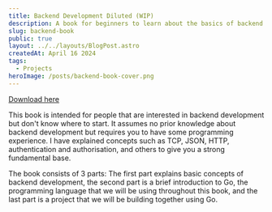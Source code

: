 ```yaml
---
title: Backend Development Diluted (WIP)
description: A book for beginners to learn about the basics of backend development
slug: backend-book
public: true
layout: ../../layouts/BlogPost.astro
createdAt: April 16 2024
tags:
  - Projects
heroImage: /posts/backend-book-cover.png
---
```


[Download here](https://github.com/schmeekygeek/backend-book/blob/main/dist/book.pdf)

This book is intended for people that are interested in backend development but don't know where to start.
It assumes no prior knowledge about backend development but requires you to have some programming experience.
I have explained concepts such as TCP, JSON, HTTP, authentication and authorisation, and others to give you a strong fundamental base.

The book consists of 3 parts: The first part explains basic concepts of backend development, the second part is a brief introduction to Go, the programming language that we will be using throughout this book, and the last part is a project that we will be building together using Go.
